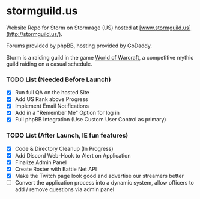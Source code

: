 stormguild.us
=====
Website Repo for Storm on Stormrage (US) hosted at [www.stormguild.us](http://stormguild.us/).

Forums provided by phpBB, hosting provided by GoDaddy.

Storm is a raiding guild in the game [World of Warcraft](http://www.worldofwarcraft.com/), a competitive mythic guild raiding on a casual schedule.

### TODO List (Needed Before Launch)
+ [x] Run full QA on the hosted Site
+ [X] Add US Rank above Progress
+ [X] Implement Email Notifications
+ [X] Add in a "Remember Me" Option for log in
+ [X] Full phpBB Integration (Use Custom User Control as primary)

### TODO List (After Launch, IE fun features)
+ [X] Code & Directory Cleanup (In Progress)
+ [X] Add Discord Web-Hook to Alert on Application
+ [X] Finalize Admin Panel
+ [X] Create Roster with Battle Net API
+ [X] Make the Twitch page look good and advertise our streamers better
+ [ ] Convert the application process into a dynamic system, allow officers to add / remove questions via admin panel
